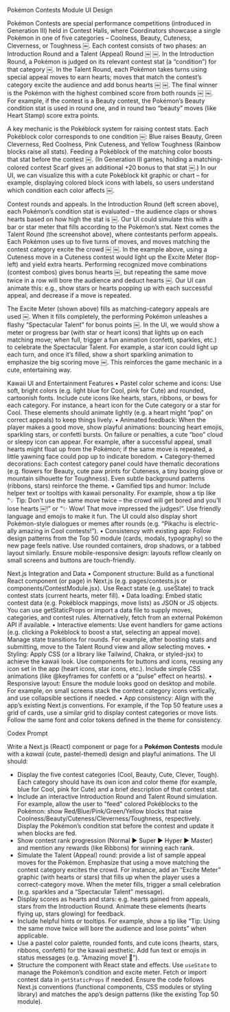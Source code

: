 Pokémon Contests Module UI Design

Pokémon Contests are special performance competitions (introduced in Generation III) held in Contest Halls, where Coordinators showcase a single Pokémon in one of five categories – Coolness, Beauty, Cuteness, Cleverness, or Toughness ￼.  Each contest consists of two phases: an Introduction Round and a Talent (Appeal) Round ￼ ￼.  In the Introduction Round, a Pokémon is judged on its relevant contest stat (a “condition”) for that category ￼.  In the Talent Round, each Pokémon takes turns using special appeal moves to earn hearts; moves that match the contest’s category excite the audience and add bonus hearts ￼ ￼.  The final winner is the Pokémon with the highest combined score from both rounds ￼ ￼.  For example, if the contest is a Beauty contest, the Pokémon’s Beauty condition stat is used in round one, and in round two “beauty” moves (like Heart Stamp) score extra points.

A key mechanic is the Pokéblock system for raising contest stats.  Each Pokéblock color corresponds to one condition ￼: Blue raises Beauty, Green Cleverness, Red Coolness, Pink Cuteness, and Yellow Toughness (Rainbow blocks raise all stats).  Feeding a Pokéblock of the matching color boosts that stat before the contest ￼.  (In Generation III games, holding a matching-colored contest Scarf gives an additional +20 bonus to that stat ￼.)  In our UI, we can visualize this with a cute Pokéblock kit graphic or chart – for example, displaying colored block icons with labels, so users understand which condition each color affects ￼.

Contest rounds and appeals. In the Introduction Round (left screen above), each Pokémon’s condition stat is evaluated – the audience claps or shows hearts based on how high the stat is ￼.  Our UI could simulate this with a bar or star meter that fills according to the Pokémon’s stat. Next comes the Talent Round (the screenshot above), where contestants perform appeals.  Each Pokémon uses up to five turns of moves, and moves matching the contest category excite the crowd ￼ ￼.  In the example above, using a Cuteness move in a Cuteness contest would light up the Excite Meter (top-left) and yield extra hearts. Performing recognized move combinations (contest combos) gives bonus hearts ￼, but repeating the same move twice in a row will bore the audience and deduct hearts ￼. Our UI can animate this: e.g., show stars or hearts popping up with each successful appeal, and decrease if a move is repeated.

The Excite Meter (shown above) fills as matching-category appeals are used ￼. When it fills completely, the performing Pokémon unleashes a flashy “Spectacular Talent” for bonus points ￼. In the UI, we would show a meter or progress bar (with star or heart icons) that lights up on each matching move; when full, trigger a fun animation (confetti, sparkles, etc.) to celebrate the Spectacular Talent. For example, a star icon could light up each turn, and once it’s filled, show a short sparkling animation to emphasize the big scoring move ￼.  This reinforces the game mechanic in a cute, entertaining way.

Kawaii UI and Entertainment Features
 • Pastel color scheme and icons: Use soft, bright colors (e.g. light blue for Cool, pink for Cute) and rounded, cartoonish fonts.  Include cute icons like hearts, stars, ribbons, or bows for each category. For instance, a heart icon for the Cute category or a star for Cool. These elements should animate lightly (e.g. a heart might “pop” on correct appeals) to keep things lively.
 • Animated feedback: When the player makes a good move, show playful animations: bouncing heart emojis, sparkling stars, or confetti bursts.  On failure or penalties, a cute “boo” cloud or sleepy icon can appear. For example, after a successful appeal, small hearts might float up from the Pokémon; if the same move is repeated, a little yawning face could pop up to indicate boredom.
 • Category-themed decorations: Each contest category panel could have thematic decorations (e.g. flowers for Beauty, cute paw prints for Cuteness, a tiny boxing glove or mountain silhouette for Toughness). Even subtle background patterns (ribbons, stars) reinforce the theme.
 • Gamified tips and humor: Include helper text or tooltips with kawaii personality. For example, show a tip like “💡 Tip: Don’t use the same move twice – the crowd will get bored and you’ll lose hearts ￼!” or “✨ Wow! That move impressed the judges!”.  Use friendly language and emojis to make it fun. The UI could also display short Pokémon-style dialogues or memes after rounds (e.g. “Pikachu is electric-ally amazing in Cool contests!”).
 • Consistency with existing app: Follow design patterns from the Top 50 module (cards, modals, typography) so the new page feels native. Use rounded containers, drop shadows, or a tabbed layout similarly. Ensure mobile-responsive design: layouts reflow cleanly on small screens and buttons are touch-friendly.

Next.js Integration and Data
 • Component structure: Build as a functional React component (or page) in Next.js (e.g. pages/contests.js or components/ContestModule.jsx). Use React state (e.g. useState) to track contest stats (current hearts, meter fill).
 • Data loading: Embed static contest data (e.g. Pokéblock mappings, move lists) as JSON or JS objects. You can use getStaticProps or import a data file to supply moves, categories, and contest rules. Alternatively, fetch from an external Pokémon API if available.
 • Interactive elements: Use event handlers for game actions (e.g. clicking a Pokéblock to boost a stat, selecting an appeal move). Manage state transitions for rounds. For example, after boosting stats and submitting, move to the Talent Round view and allow selecting moves.
 • Styling: Apply CSS (or a library like Tailwind, Chakra, or styled-jsx) to achieve the kawaii look. Use components for buttons and icons, reusing any icon set in the app (heart icons, star icons, etc.). Include simple CSS animations (like @keyframes for confetti or a “pulse” effect on hearts).
 • Responsive layout: Ensure the module looks good on desktop and mobile. For example, on small screens stack the contest category icons vertically, and use collapsible sections if needed.
 • App consistency: Align with the app’s existing Next.js conventions. For example, if the Top 50 feature uses a grid of cards, use a similar grid to display contest categories or move lists. Follow the same font and color tokens defined in the theme for consistency.

Codex Prompt

Write a Next.js (React) component or page for a **Pokémon Contests** module with a *kawaii* (cute, pastel-themed) design and playful animations. The UI should:

- Display the five contest categories (Cool, Beauty, Cute, Clever, Tough). Each category should have its own icon and color theme (for example, blue for Cool, pink for Cute) and a brief description of that contest stat.
- Include an interactive Introduction Round and Talent Round simulation. For example, allow the user to "feed" colored Pokéblocks to the Pokémon: show Red/Blue/Pink/Green/Yellow blocks that raise Coolness/Beauty/Cuteness/Cleverness/Toughness, respectively. Display the Pokémon’s condition stat before the contest and update it when blocks are fed.
- Show contest rank progression (Normal ▶ Super ▶ Hyper ▶ Master) and mention any rewards (like Ribbons) for winning each rank.
- Simulate the Talent (Appeal) round: provide a list of sample appeal moves for the Pokémon. Emphasize that using a move matching the contest category excites the crowd. For instance, add an “Excite Meter” graphic (with hearts or stars) that fills up when the player uses a correct-category move. When the meter fills, trigger a small celebration (e.g. sparkles and a “Spectacular Talent” message).
- Display scores as hearts and stars: e.g. hearts gained from appeals, stars from the Introduction Round. Animate these elements (hearts flying up, stars glowing) for feedback.
- Include helpful hints or tooltips. For example, show a tip like “Tip: Using the same move twice will bore the audience and lose points” when applicable.
- Use a pastel color palette, rounded fonts, and cute icons (hearts, stars, ribbons, confetti) for the kawaii aesthetic. Add fun text or emojis in status messages (e.g. “Amazing move! 🎉”).
- Structure the component with React state and effects. Use `useState` to manage the Pokémon’s condition and excite meter. Fetch or import contest data in `getStaticProps` if needed. Ensure the code follows Next.js conventions (functional components, CSS modules or styling library) and matches the app’s design patterns (like the existing Top 50 module).
